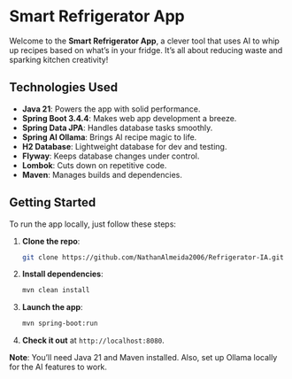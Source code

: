 # Smart Refrigerator App

Welcome to the **Smart Refrigerator App**, a clever tool that uses AI to whip up recipes based on what’s in your fridge. It’s all about reducing waste and sparking kitchen creativity!

## Technologies Used

- **Java 21**: Powers the app with solid performance.
- **Spring Boot 3.4.4**: Makes web app development a breeze.
- **Spring Data JPA**: Handles database tasks smoothly.
- **Spring AI Ollama**: Brings AI recipe magic to life.
- **H2 Database**: Lightweight database for dev and testing.
- **Flyway**: Keeps database changes under control.
- **Lombok**: Cuts down on repetitive code.
- **Maven**: Manages builds and dependencies.

## Getting Started

To run the app locally, just follow these steps:

1. **Clone the repo**:
   ```bash
   git clone https://github.com/NathanAlmeida2006/Refrigerator-IA.git
   ```

2. **Install dependencies**:
   ```bash
   mvn clean install
   ```

3. **Launch the app**:
   ```bash
   mvn spring-boot:run
   ```

4. **Check it out** at `http://localhost:8080`.

**Note**: You’ll need Java 21 and Maven installed. Also, set up Ollama locally for the AI features to work.
